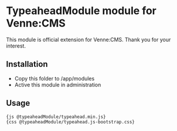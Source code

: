 TypeaheadModule module for Venne:CMS
====================================

This module is official extension for Venne:CMS. Thank you for your interest.

Installation
------------

- Copy this folder to /app/modules
- Active this module in administration

Usage
-----

```
{js @typeaheadModule/typeahead.min.js}
{css @typeaheadModule/typeahead.js-bootstrap.css}
```
